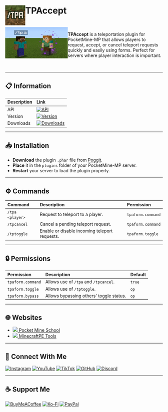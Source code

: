 # <img src="https://github.com/t-starks/TPAccept/blob/main/icon.png" height="64" width="64" align="left"> TPAccept
<br>

<img src="https://github.com/t-starks/TPAccept/blob/main/assets/img/screenshot.png" height="100" width="200" align="left">

**TPAccept** is a teleportation plugin for PocketMine-MP that allows players to request, accept, or cancel teleport requests quickly and easily using forms.
Perfect for servers where player interaction is important.

<br clear="left">

---

## 📋 Information

| Description | Link |
|:------------|:-----|
| API         | [![API](https://poggit.pmmp.io/shield.api/TPAccept)](https://poggit.pmmp.io/p/TPAccept) |
| Version     | [![Version](https://poggit.pmmp.io/shield.state/TPAccept)](https://poggit.pmmp.io/p/TPAccept) |
| Downloads   | [![Downloads](https://poggit.pmmp.io/shield.dl.total/TPAccept)](https://poggit.pmmp.io/p/TPAccept) |

---

## 📥 Installation

- **Download** the plugin `.phar` file from [Poggit](https://poggit.pmmp.io/p/TPAccept).
- **Place** it in the `plugins` folder of your PocketMine-MP server.
- **Restart** your server to load the plugin properly.

---

## ⚙️ Commands

| Command | Description | Permission |
|:--------|:------------|:-----------|
| `/tpa <player>` | Request to teleport to a player. | `tpaform.command` |
| `/tpcancel` | Cancel a pending teleport request. | `tpaform.command` |
| `/tptoggle` | Enable or disable incoming teleport requests. | `tpaform.toggle` |

---

## 🔒 Permissions

| Permission | Description | Default |
|:-----------|:------------|:--------|
| `tpaform.command` | Allows use of `/tpa` and `/tpcancel`. | `true` |
| `tpaform.toggle` | Allows use of `/tptoggle`. | `op` |
| `tpaform.bypass` | Allows bypassing others' toggle status. | `op` |

---

## 🌐 Websites

- [<img src="https://pocketmineschool.netlify.app/favicon.ico" width="20"> Pocket Mine School](https://pocketmineschool.netlify.app/)
- [<img src="https://mcpetools.surge.sh/favicon.ico" width="20"> MinecraftPE Tools](https://mcpetools.surge.sh/)

---

## 🤝 Connect With Me

[![Instagram](https://img.shields.io/badge/Instagram-E4405F?style=for-the-badge&logo=instagram&logoColor=white)](https://www.instagram.com/tstark.dev)
[![YouTube](https://img.shields.io/badge/YouTube-FF0000?style=for-the-badge&logo=youtube&logoColor=white)](https://www.youtube.com/@t-starks)
[![TikTok](https://img.shields.io/badge/TikTok-000000?style=for-the-badge&logo=tiktok&logoColor=white)](https://www.tiktok.com/@tstark.dev)
[![GitHub](https://img.shields.io/badge/GitHub-181717?style=for-the-badge&logo=github&logoColor=white)](https://github.com/t-starks)
[![Discord](https://img.shields.io/badge/Discord-5865F2?style=for-the-badge&logo=discord&logoColor=white)](https://discord.gg/xAPqaG2gza)

---

## ☕ Support Me

[![BuyMeACoffee](https://img.shields.io/badge/Buy%20Me%20a%20Coffee-ffdd00?style=for-the-badge&logo=buy-me-a-coffee&logoColor=black)](https://buymeacoffee.com/tstark)
[![Ko-Fi](https://img.shields.io/badge/Ko--fi-F16061?style=for-the-badge&logo=ko-fi&logoColor=white)](https://ko-fi.com/tstark)
[![PayPal](https://img.shields.io/badge/PayPal-00457C?style=for-the-badge&logo=paypal&logoColor=white)](https://www.paypal.me/TStarkdev)
